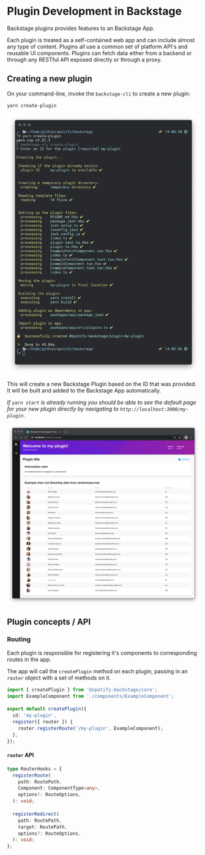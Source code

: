 # Plugin Development in Backstage
Backstage plugins provides features to an Backstage App. 

Each plugin is treated as a self-contained web app and can include almost any type of content. 
Plugins all use a common set of platform API's and reusable UI components. 
Plugins can fetch data either from a backend or through any RESTful API exposed directly or through 
a proxy.

## Creating a new plugin
On your command-line, invoke the `backstage-cli` to create a new plugin:
```bash
yarn create-plugin
```

![](create-plugin_output.png)

This will create a new Backstage Plugin based on the ID that was provided. It will be built and 
added to the Backstage App automatically.

*If `yarn start` is already running you should be able to see the default page for your new 
plugin directly by navigating to `http://localhost:3000/my-plugin`.*

![](my-plugin_screenshot.png)

## Plugin concepts / API

### Routing
Each plugin is responsible for registering it's components to corresponding routes in the app.

The app will call the `createPlugin` method on each plugin, passing in an `router` object with a set 
of methods on it.

```typescript
import { createPlugin } from '@spotify-backstage/core';
import ExampleComponent from './components/ExampleComponent';

export default createPlugin({
  id: 'my-plugin',
  register({ router }) {
    router.registerRoute('/my-plugin', ExampleComponent);
  },
});
```

#### `router` API
```typescript
type RouterHooks = {
  registerRoute(
    path: RoutePath,
    Component: ComponentType<any>,
    options?: RouteOptions,
  ): void;

  registerRedirect(
    path: RoutePath,
    target: RoutePath,
    options?: RouteOptions,
  ): void;
};
```
